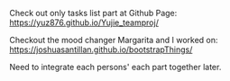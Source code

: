Check out only tasks list part at Github Page:
https://yuz876.github.io/Yujie_teamproj/

Checkout the mood changer Margarita and I worked on:
https://joshuasantillan.github.io/bootstrapThings/

Need to integrate each persons' each part together later.
